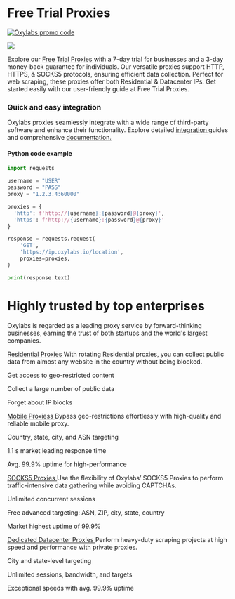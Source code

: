 # Free Trial Proxies


[![Oxylabs promo code](https://user-images.githubusercontent.com/129506779/250792357-8289e25e-9c36-4dc0-a5e2-2706db797bb5.png)](https://oxylabs.go2cloud.org/aff_c?offer_id=7&aff_id=877&url_id=112)

[![](https://dcbadge.vercel.app/api/server/eWsVUJrnG5)](https://discord.gg/GbxmdGhZjq)

Explore our [ Free Trial Proxies ](https://oxylabs.io/products/free-trial-proxies) with a 7-day trial for businesses and a 3-day money-back guarantee for individuals. Our versatile proxies support HTTP, HTTPS, & SOCKS5 protocols, ensuring efficient data collection. Perfect for web scraping, these proxies offer both Residential & Datacenter IPs. Get started easily with our user-friendly guide at Free Trial Proxies.


### Quick and easy integration

Oxylabs proxies seamlessly integrate with a wide range of third-party software and enhance their functionality. Explore detailed [ integration ](https://oxylabs.io/resources/integrations) guides and comprehensive [ documentation. ](https://developers.oxylabs.io/?_gl=1*gw92ak*_gcl_au*MTc2MDgxNTAwNC4xNzA1OTI3MzM0)



#### Python code example

```python
import requests

username = "USER"
password = "PASS"
proxy = "1.2.3.4:60000"

proxies = {
  'http': f'http://{username}:{password}@{proxy}',
  'https': f'http://{username}:{password}@{proxy}'
}

response = requests.request(
    'GET',
    'https://ip.oxylabs.io/location',
    proxies=proxies,
)

print(response.text)

```

# Highly trusted by top enterprises

Oxylabs is regarded as a leading proxy service by forward-thinking businesses, earning the trust of both startups and the world's largest companies.

[ Residential Proxies ](https://oxylabs.io/products/residential-proxy-pool) With rotating Residential proxies, you can collect public data from almost any website in the country without being blocked.

Get access to geo-restricted content

Collect a large number of public data

Forget about IP blocks

[ Mobile Proxiess ](https://oxylabs.io/products/mobile-proxies) Bypass geo-restrictions effortlessly with high-quality and reliable mobile proxy.

Country, state, city, and ASN targeting

1.1 s market leading response time

Avg. 99.9% uptime for high-performance

[ SOCKS5 Proxies ](https://oxylabs.io/products/socks5-proxies) Use the flexibility of Oxylabs’ SOCKS5 Proxies to perform traffic-intensive data gathering while avoiding CAPTCHAs. 

Unlimited concurrent sessions

Free advanced targeting: ASN, ZIP, city, state, country

Market highest uptime of 99.9%

[ Dedicated Datacenter Proxies ](https://oxylabs.io/products/datacenter-proxies/dedicated-datacenter-proxies) Perform heavy-duty scraping projects at high speed and performance with private proxies.

City and state-level targeting

Unlimited sessions, bandwidth, and targets

Exceptional speeds with avg. 99.9% uptime

